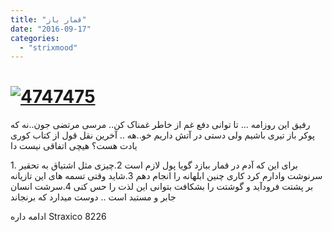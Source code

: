 ```yaml
---
title: "قمار باز"
date: "2016-09-17"
categories: 
  - "strixmood"
---
```


# [![4747475](http://localhost/wp-content/uploads/2016/09/4747475-300x300.png)](http://localhost/wp-content/uploads/2016/09/4747475.png)

رفیق این روزامه ... تا توانی دفع غم از خاطر غمناک کن.. مرسی مرتضی جون..نه که پوکر باز تیری باشیم ولی دستی در آتش داریم خو..هه .. آخرین نقل قول از کتاب کوری یادت هست؟ هیچی اتفاقی نیست دا

1\. برای این که آدم در قمار ببازد گویا پول لازم است 2.چیزی مثل اشتیاق به تحقیر سرنوشت وادارم کرد کاری چنین ابلهانه را انجام دهم 3.شاید وقتی تسمه های این تازیانه بر پشتت فرودآید و گوشتت را بشکافت بتوانی این لذت را حس کنی 4.سرشت انسان جابر و مستبد است .. دوست میدارد که برنجاند

ادامه داره Straxico 8226
